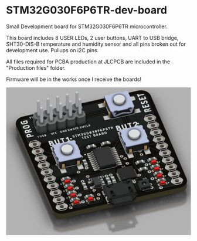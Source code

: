 # STM32G030F6P6TR-dev-board
Small Development board for STM32G030F6P6TR microcontroller.

This board includes 8 USER LEDs, 2 user buttons, UART to USB bridge, SHT30-DIS-B temperature and humidity sensor and all pins broken out for development use. Pullups on i2C pins.

All files required for PCBA production at JLCPCB are included in the "Production files" folder.

Firmware will be in the works once I receive the boards!

![Render](./Images/render.png?raw=true)
